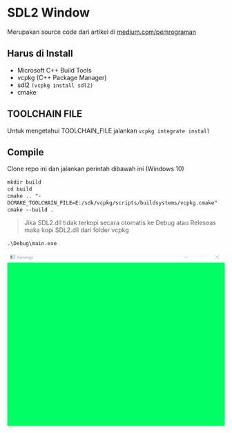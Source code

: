 # SDL2 Window

Merupakan source code dari artikel di [medium.com/pemrograman](https://medium.com/pemrograman)

## Harus di Install
- Microsoft C++ Build Tools
- vcpkg (C++ Package Manager)
- sdl2  `(vcpkg install sdl2)`
- cmake

## TOOLCHAIN FILE
Untuk mengetahui TOOLCHAIN_FILE jalankan `vcpkg integrate install`

## Compile
Clone repo ini dan jalankan perintah dibawah ini (Windows 10)

```
mkdir build
cd build
cmake .. "-DCMAKE_TOOLCHAIN_FILE=E:/sdk/vcpkg/scripts/buildsystems/vcpkg.cmake"
cmake --build .
```

> Jika SDL2.dll tidak terkopi secara otomatis ke Debug atau Releseas maka kopi SDL2.dll dari folder vcpkg

```
.\Debug\main.exe
```

![start](Sketch.png)


